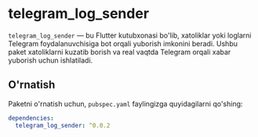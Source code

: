 # telegram_log_sender

`telegram_log_sender` — bu Flutter kutubxonasi bo'lib, xatoliklar yoki loglarni Telegram foydalanuvchisiga bot orqali yuborish imkonini beradi. Ushbu paket xatoliklarni kuzatib borish va real vaqtda Telegram orqali xabar yuborish uchun ishlatiladi.

## O'rnatish

Paketni o'rnatish uchun, `pubspec.yaml` faylingizga quyidagilarni qo'shing:

```yaml
dependencies:
  telegram_log_sender: ^0.0.2
